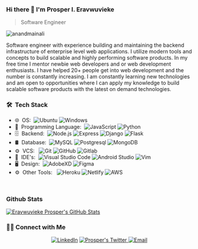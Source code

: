 
### Hi there 👋 I'm Prosper I. Eravwuvieke
> Software Engineer


<img src="https://komarev.com/ghpvc/?username=yvprosper" alt="anandmainali" />

<div>
 <p>
Software engineer with experience building and maintaining the backend infrastructure of enterprise level web applications. I utilize modern tools and concepts to build scalable and highly performing software products. In my free time I mentor newbie web developers and or web development enthusiasts. I have helped 20+ people get into web development and the number is constantly increasing. I am constantly learning new technologies and am open to opportunities where I can apply my knowledge to build scalable software products with the latest on demand technologies.

</p>
</div>

<h3> 🛠 &nbsp;Tech Stack</h3>

- 🌐 &nbsp;OS:&nbsp;
  ![Ubuntu](https://img.shields.io/badge/-Ubuntu-0A1A2F?style=flat&logo=ubuntu)
  ![Windows](https://img.shields.io/badge/-Windows-0A1A2F?style=flat&logo=windows)
- 📱 &nbsp;Programming Language:&nbsp;
  ![JavaScript](https://img.shields.io/badge/-JavaScript-0A1A2F?style=flat&logo=javascript)
  ![Python](https://img.shields.io/badge/-Python-0A1A2F?style=flat&logo=python)
- 🗄 &nbsp;Backend:&nbsp;
  ![Node.js](https://img.shields.io/badge/-Node.js-0A1A2F?style=flat&logo=node.js)
  ![Express](https://img.shields.io/badge/-Express-0A1A2F?style=flat&logo=express)
  ![Django](https://img.shields.io/badge/-Django-0A1A2F?style=flat&logo=django)
  ![Flask](https://img.shields.io/badge/-Flask-0A1A2F?style=flat&logo=flask)
- 🛢 &nbsp;Database:&nbsp;
  ![MySQL](https://img.shields.io/badge/-MySQL-0A1A2F?style=flat&logo=mysql&logoColor=00d8fd)
  ![Postgresql](https://img.shields.io/badge/-Postgresql-0A1A2F?style=flat&logo=postgresql)
  ![MongoDB](https://img.shields.io/badge/-MongoDB-0A1A2F?style=flat&logo=mongodb)
- ⚙️ &nbsp;VCS: &nbsp;
  ![Git](https://img.shields.io/badge/-Git-0A1A2F?style=flat&logo=git)
  ![GitHub](https://img.shields.io/badge/-GitHub-0A1A2F?style=flat&logo=github)
  ![Gitlab](https://img.shields.io/badge/-Gitlab-0A1A2F?style=flat&logo=gitlab)
- 🔧 &nbsp;IDE's:&nbsp;
  ![Visual Studio Code](https://img.shields.io/badge/-Visual%20Studio%20Code-0A1A2F?style=flat&logo=visual-studio-code&logoColor=007ACC)
  ![Android Studio](https://img.shields.io/badge/-Android%20Studio%20Code-0A1A2F?style=flat&logo=android-studio)
  ![Vim](https://img.shields.io/badge/-Vim-0A1A2F?style=flat&logo=vim&logoColor=007ACC)
- 🖥 &nbsp;Design:&nbsp;
  ![AdobeXD](https://img.shields.io/badge/-AdobeXD-0A1A2F?style=flat&logo=adobe-xd)
  ![Figma](https://img.shields.io/badge/-Figma-0A1A2F?style=flat&logo=figma)
- ⚙️ &nbsp;Other Tools: &nbsp;
  ![Heroku](https://img.shields.io/badge/-Heroku-0A1A2F?style=flat&logo=heroku)
  ![Netlify](https://img.shields.io/badge/-Netlify-0A1A2F?style=flat&logo=netlify)
  ![AWS](https://img.shields.io/badge/-aws-0A1A2F?style=flat&logo=aws)

<br/>

### Github Stats
[![Eravwuvieke Prosper's GitHub Stats](https://github-readme-stats.vercel.app/api?username=yvprosper&show_icons=true&count_private=true)](https://github.com/abdulazeez001)

<h3> 🤝🏻 Connect with Me </h3>

<p align="center">
<a href="https://www.linkedin.com/in/prosper-eravwuvieke-25b534163/" target="_blank"><img alt="LinkedIn" src="https://img.shields.io/badge/LinkedIn--Prosper Eravuvieke-blue?style=flat&logo=linkedin"></a>
  <a href="http://twitter.com/crownis_bryno" target="_blank">
    <img src="https://img.shields.io/badge/follow-%40crownis_bryno?label=Twitter&logo=twitter&style=flat" alt="Prosper's Twitter"/>
  </a>
<a href="mailto:prosperoera@gmail.com"><img alt="Email" src="https://img.shields.io/badge/Email-prosperoera@gmail.com-blue?style=flat&logo=gmail"></a>
</p>
